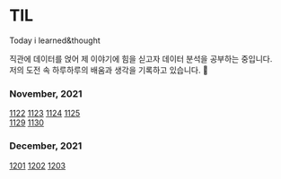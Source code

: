 # TIL
Today i learned&amp;thought<br/>

직관에 데이터를 얹어 제 이야기에 힘을 싣고자 데이터 분석을 공부하는 중입니다. <br/> 
저의 도전 속 하루하루의 배움과 생각을 기록하고 있습니다. 📅


### November, 2021
[1122](https://github.com/minanalysis/TIL/blob/main/november.2021/1122.md)
[1123](https://github.com/minanalysis/TIL/blob/main/november.2021/1123.md)
[1124](https://github.com/minanalysis/TIL/blob/main/november.2021/1124.md)
[1125](https://github.com/minanalysis/TIL/blob/main/november.2021/1125.md)  <br/>
[1129](https://github.com/minanalysis/TIL/blob/main/november.2021/1129.md)
[1130](https://github.com/minanalysis/TIL/tree/main/november.2021)<br/>

### December, 2021
[1201](https://github.com/minanalysis/TIL/blob/main/december.2021/1201.md)
[1202](https://github.com/minanalysis/TIL/blob/main/december.2021/1202.md)
[1203](https://github.com/minanalysis/TIL/blob/main/december.2021/1203.md)
